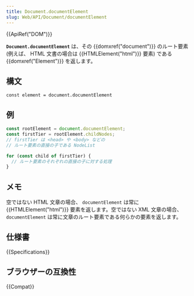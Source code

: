 ```yaml
---
title: Document.documentElement
slug: Web/API/Document/documentElement
---
```


{{ApiRef("DOM")}}

**`Document.documentElement`** は、その {{domxref("document")}} のルート要素 (例えば、 HTML 文書の場合は {{HTMLElement("html")}} 要素) である {{domxref("Element")}} を返します。

## 構文

```
const element = document.documentElement
```

## 例

```js
const rootElement = document.documentElement;
const firstTier = rootElement.childNodes;
// firstTier は <head> や <body> などの
// ルート要素の直接の子である NodeList

for (const child of firstTier) {
  // ルート要素のそれぞれの直接の子に対する処理
}
```

## メモ

空ではない HTML 文章の場合、 `documentElement` は常に {{HTMLElement("html")}} 要素を返します。空ではない XML 文章の場合、 `documentElement` は常に文章のルート要素である何らかの要素を返します。

## 仕様書

{{Specifications}}

## ブラウザーの互換性

{{Compat}}
